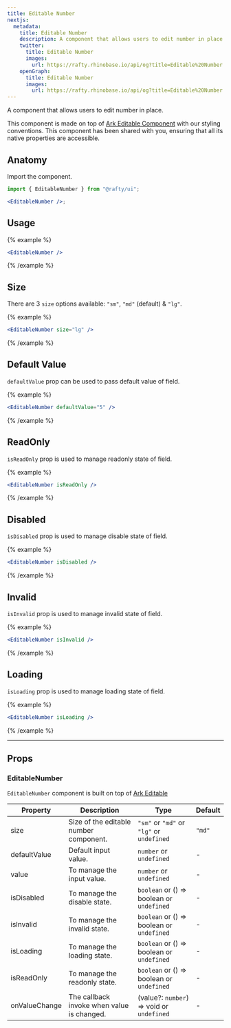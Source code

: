 ```yaml
---
title: Editable Number
nextjs:
  metadata:
    title: Editable Number
    description: A component that allows users to edit number in place.
    twitter:
      title: Editable Number
      images:
        url: https://rafty.rhinobase.io/api/og?title=Editable%20Number
    openGraph:
      title: Editable Number
      images:
        url: https://rafty.rhinobase.io/api/og?title=Editable%20Number
---
```


A component that allows users to edit number in place.

This component is made on top of [Ark Editable Component](https://ark-ui.com/react/docs/components/editable) with our styling conventions. This component has been shared with you, ensuring that all its native properties are accessible.

## Anatomy

Import the component.

```jsx
import { EditableNumber } from "@rafty/ui";

<EditableNumber />;
```

## Usage

{% example %}

```jsx
<EditableNumber />
```

{% /example %}

## Size

There are 3 `size` options available: `"sm"`, `"md"` (default) & `"lg"`.

{% example %}

```jsx
<EditableNumber size="lg" />
```

{% /example %}

## Default Value

`defaultValue` prop can be used to pass default value of field.

{% example %}

```jsx
<EditableNumber defaultValue="5" />
```

{% /example %}

## ReadOnly

`isReadOnly` prop is used to manage readonly state of field.

{% example %}

```jsx
<EditableNumber isReadOnly />
```

{% /example %}

## Disabled

`isDisabled` prop is used to manage disable state of field.

{% example %}

```jsx
<EditableNumber isDisabled />
```

{% /example %}

## Invalid

`isInvalid` prop is used to manage invalid state of field.

{% example %}

```jsx
<EditableNumber isInvalid />
```

{% /example %}

## Loading

`isLoading` prop is used to manage loading state of field.

{% example %}

```jsx
<EditableNumber isLoading />
```

{% /example %}

---

## Props

### EditableNumber

`EditableNumber` component is built on top of [Ark Editable](https://ark-ui.com/react/docs/components/editable#api-reference)

| Property      | Description                                | Type                                                   | Default |
| ------------- | ------------------------------------------ | ------------------------------------------------------ | ------- |
| size          | Size of the editable number component.     | `"sm"` or `"md"` or `"lg"` or `undefined`              | `"md"`  |
| defaultValue  | Default input value.                       | `number` or `undefined`                                | -       |
| value         | To manage the input value.                 | `number` or `undefined`                                | -       |
| isDisabled    | To manage the disable state.               | `boolean` or <Info>() => boolean</Info> or `undefined` | -       |
| isInvalid     | To manage the invalid state.               | `boolean` or <Info>() => boolean</Info> or `undefined` | -       |
| isLoading     | To manage the loading state.               | `boolean` or <Info>() => boolean</Info> or `undefined` | -       |
| isReadOnly    | To manage the readonly state.              | `boolean` or <Info>() => boolean</Info> or `undefined` | -       |
| onValueChange | The callback invoke when value is changed. | <Info>(value?: `number`) => void</Info> or `undefined` | -       |
